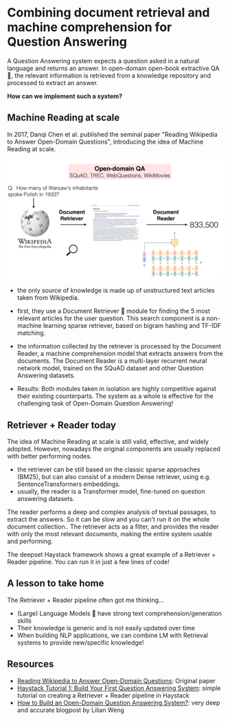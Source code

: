 # Combining document retrieval and machine comprehension for Question Answering

A Question Answering system expects a question asked in a natural language and returns an answer.
In open-domain open-book extractive QA 📖, the relevant information is retrieved from a knowledge repository and processed to extract an answer.

**How can we implement such a system?**

## Machine Reading at scale
In 2017, Danqi Chen et al. published the seminal paper "Reading Wikipedia to Answer Open-Domain Questions", introducing the idea of Machine Reading at scale.

![Machine Reading at scale](../images/machine-reading-at-scale.png)

- the only source of knowledge is made up of unstructured text articles taken from Wikipedia.
- first, they use a Document Retriever 🔎 module for finding the 5 most relevant articles for the user question.
This search component is a non-machine learning sparse retriever, based on bigram hashing and TF-IDF matching.
- the information collected by the retriever is processed by the Document Reader, a machine comprehension model that extracts answers from the documents.
The Document Reader is a multi-layer recurrent neural network model, trained on the SQuAD dataset and other Question Answering datasets.

- Results: Both modules taken in isolation are highly competitive against their existing counterparts.
The system as a whole is effective for the challenging task of Open-Domain Question Answering!

## Retriever + Reader today

The idea of Machine Reading at scale is still valid, effective, and widely adopted.
However, nowadays the original components are usually replaced with better performing nodes.

- the retriever can be still based on the classic sparse approaches (BM25), but can also consist of a modern Dense retriever, using e.g. SentenceTransformers embeddings.
- usually, the reader is a Transformer model, fine-tuned on question answering datasets.

The reader performs a deep and complex analysis of textual passages, to extract the answers.
So it can be slow and you can't run it on the whole document collection..
The retriever acts as a filter, and provides the reader with only the most relevant documents, making the entire system usable and performing.

The deepset Haystack framework shows a great example of a Retriever + Reader pipeline.
You can run it in just a few lines of code!

## A lesson to take home
The Retriever + Reader pipeline often got me thinking…
- (Large) Language Models 🧠 have strong text comprehension/generation skills 
- Their knowledge is generic and is not easily updated over time
- When building NLP applications, we can combine LM with Retrieval systems to provide new/specific knowledge!


## Resources
- [Reading Wikipedia to Answer Open-Domain Questions](https://arxiv.org/abs/1704.00051): Original paper
- [Haystack Tutorial 1: Build Your First Question Answering System](https://haystack.deepset.ai/tutorials/01_basic_qa_pipeline): simple tutorial on creating a Retriever + Reader pipeline in Haystack
- [How to Build an Open-Domain Question Answering System?](https://lilianweng.github.io/posts/2020-10-29-odqa/): very deep and accurate blogpost by Lilian Weng